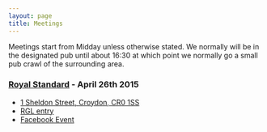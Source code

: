 ```yaml
---
layout: page
title: Meetings
---
```


Meetings start from Midday unless otherwise stated. We normally will be in the designated pub until about 16:30 at which point we normally go a small pub crawl of the surrounding area.

### [Royal Standard](http://www.royalstandard-croydon.co.uk/) - April 26th 2015

- [1 Sheldon Street, Croydon, CR0 1SS](http://osm.org/go/euuo92xaB-)
- [RGL entry](http://london.randomness.org.uk/wiki.cgi?Royal_Standard%2C_CR0_1SS)
- [Facebook Event](https://www.facebook.com/events/1622758831291753/)


